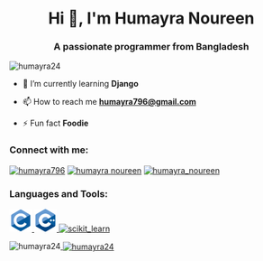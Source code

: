 
<h1 align="center">Hi 👋, I'm Humayra Noureen</h1>
<h3 align="center">A passionate programmer from Bangladesh</h3>


<p align="left"> <img src="https://komarev.com/ghpvc/?username=humayra24&label=Profile%20views&color=0e75b6&style=flat" alt="humayra24" /> </p>

- 🌱 I’m currently learning **Django**

- 📫 How to reach me **humayra796@gmail.com**
- ⚡ Fun fact **Foodie**

<h3 align="left">Connect with me:</h3>
<p align="left">
<a href="https://www.hackerrank.com/humayra796" target="blank"><img align="center" src="https://raw.githubusercontent.com/rahuldkjain/github-profile-readme-generator/master/src/images/icons/Social/hackerrank.svg" alt="humayra796" height="30" width="40" /></a>
<a href="https://www.linkedin.com/in/humayra-noureen-523907261/" target="blank"><img align="center" src="https://raw.githubusercontent.com/rahuldkjain/github-profile-readme-generator/master/src/images/icons/Social/linked-in-alt.svg" alt="humayra noureen" height="30" width="40" /></a>
<a href="https://codeforces.com/profile/humayra796" target="blank"><img align="center" src="https://raw.githubusercontent.com/rahuldkjain/github-profile-readme-generator/master/src/images/icons/Social/codeforces.svg" alt="humayra_noureen" height="30" width="40" /></a>
</p>

<h3 align="left">Languages and Tools:</h3>
<p align="left"> <a href="https://www.cprogramming.com/" target="_blank" rel="noreferrer"> <img src="https://raw.githubusercontent.com/devicons/devicon/master/icons/c/c-original.svg" alt="c" width="40" height="40"/> </a> <a href="https://www.w3schools.com/cpp/" target="_blank" rel="noreferrer"> <img src="https://raw.githubusercontent.com/devicons/devicon/master/icons/cplusplus/cplusplus-original.svg" alt="cplusplus" width="40" height="40"/> </a> </a> <a href="https://scikit-learn.org/" target="_blank" rel="noreferrer"> <img src="https://upload.wikimedia.org/wikipedia/commons/0/05/Scikit_learn_logo_small.svg" alt="scikit_learn" width="40" height= </p>

<p><img align="left" src="https://github-readme-stats.vercel.app/api/top-langs?username=humayra24&show_icons=true&locale=en&layout=compact" alt="humayra24" /> 

<p>&nbsp;<img align="center" src="https://github-readme-stats.vercel.app/api?username=humayra24&show_icons=true&locale=en" alt="humayra24" /></p>
